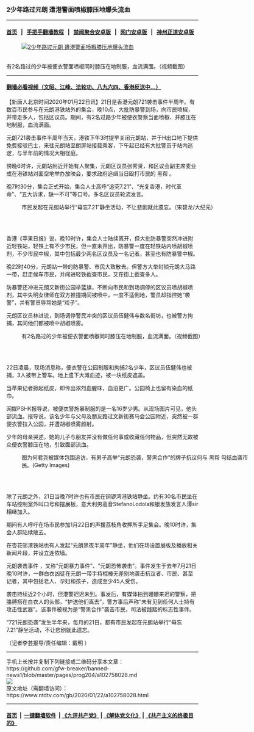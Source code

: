 ### 2少年路过元朗 遭港警面喷椒膝压地爆头流血
------------------------

#### [首页](https://github.com/gfw-breaker/banned-news1/blob/master/README.md) &nbsp;&nbsp;|&nbsp;&nbsp; [手把手翻墙教程](https://github.com/gfw-breaker/guides/wiki) &nbsp;&nbsp;|&nbsp;&nbsp; [禁闻聚合安卓版](https://github.com/gfw-breaker/bn-android) &nbsp;&nbsp;|&nbsp;&nbsp; [网门安卓版](https://github.com/oGate2/oGate) &nbsp;&nbsp;|&nbsp;&nbsp; [神州正道安卓版](https://github.com/SzzdOgate/update) 



<div><div class="featured_image">
 <a href="https://i.ntdtv.com/assets/uploads/2020/01/EO0pe3OUYAAowi4.jpg" target="_blank">
  <figure>
   <img alt="2少年路过元朗 遭港警面喷椒膝压地爆头流血" src="https://i.ntdtv.com/assets/uploads/2020/01/EO0pe3OUYAAowi4-800x450.jpg"/>
  </figure><br/>
 </a>
 <span class="caption">
  有2名路过的少年被便衣警面喷椒同时膝压在地制服，血流满面。（视频截图）
 </span>
</div>
</div><hr/>

#### [翻墙必看视频（文昭、江峰、法轮功、八九六四、香港反送中...）](https://github.com/gfw-breaker/banned-news1/blob/master/pages/link3.md)

<div><div class="post_content" itemprop="articleBody">
 <p>
  【新唐人北京时间2020年01月22日讯】21日是香港元朗721袭击事件半周年。有数百市民参与在元朗港铁站外的集会，晚10点，大批防暴警到场，向市民喷椒，并带走多人，包括区议员。期间，有2名过路少年被便衣警察当面喷椒、并膝压在地制服，血流满面。
 </p>
 <p>
  元朗721袭击事件半周年当天，港铁下午3时提早关闭元朗站，并于H出口地下提供免费接驳巴士，来往元朗站至朗屏站接载乘客，下午起已经有大批警员于站内巡逻，与半年前的情况大相径庭。
 </p>
 <p>
  傍晚6时许，元朗站附近开始有人聚集，元朗区议员张秀贤，和区议会副主席麦业成在港铁站对面空地举办放映会，要求政府追缉当日殴打市民的
  <ok href="https://www.ntdtv.com/gb/黑帮.htm">
   黑帮
  </ok>
  。
 </p>
 <p>
  晚7时30分，集会正式开始，集会人士高呼“追究7.21”、“光复香港，时代革命”、“五大诉求，缺一不可”等口号。多名区议员轮流发言。
 </p>
 <figure class="wp-caption alignnone" id="attachment_102758039" style="width: 600px">
  <ok href="https://i.ntdtv.com/assets/uploads/2020/01/1908210944062188@1200x1200.jpg">
   <img alt="" class="size-medium wp-image-102758039" src="https://i.ntdtv.com/assets/uploads/2020/01/1908210944062188@1200x1200-600x337.jpg"/>
  </ok>
  <br/><figcaption class="wp-caption-text">
   市民发起在元朗站举行“毋忘7.21”静坐活动，不让悲剧就此遗忘。（宋碧龙/大纪元）
  </figcaption><br/>
 </figure><br/>
 <p>
  香港《苹果日报》说，晚10时许，集会人士陆续离开，但大批防暴警突然冲进附近轻铁站，轻铁上有不少市民，但一直未开出，防暴警一度在轻铁站内喷胡椒喷剂，不少市民中椒，其中包括最少两名区议员及一名记者。甚至也有防暴警中椒。
 </p>
 <p>
  晚22时40分，元朗站一带的防暴警、市民大致散去。但警方大举封锁元朗大马路一带，赶走候车市民，并闯进轻铁截查市民，又在街上截查多人。
 </p>
 <p>
  防暴警还冲进元朗又新街公园举蓝旗，不断向市民和到场调停的区议员喷胡椒喷剂，其中失明女律师在双方推撞期间被喷中，一度不适倒地，警员却指控她“袭警”，并有警员辱骂她是“戏子”。
 </p>
 <p>
  元朗区议员林进说，到场调停警民冲突的区议员伍健伟与数名街坊，也被警方拘捕，其间他们都被喷中胡椒喷雾。
 </p>
 <figure class="wp-caption alignnone" id="attachment_102758054" style="width: 600px">
  <ok href="https://i.ntdtv.com/assets/uploads/2020/01/EO0lnu9UEAAGmEE.jpg">
   <img alt="" class="size-medium wp-image-102758054" src="https://i.ntdtv.com/assets/uploads/2020/01/EO0lnu9UEAAGmEE-600x337.jpg"/>
  </ok>
  <br/><figcaption class="wp-caption-text">
   有2名路过的少年被便衣警面喷椒同时膝压在地制服，血流满面。（视频截图）
  </figcaption><br/>
 </figure><br/>
 <p>
  22日凌晨，现场消息称，便衣警在公园制服和拘捕2名少年，区议员伍健伟也被捕，3人被带上警车。地上遗下大滩血迹，被一块纸皮遮盖。
 </p>
 <p>
  当苹果记者掀起纸皮，即传出浓烈血腥味，血泊更广。公园椅上也留有染血的纸巾。
 </p>
 <p>
  网媒PSHK报导说，被便衣警施暴制服的是一名16岁少男。从现场图片可见，他头部流血。报导说，该名少年与父母及朋友路过文新街赛马会公园附近，突然被一群便衣警拉入公园，并遭胡椒喷雾颜射。
 </p>
 <p>
  少年的母亲哭述，她的儿子与朋友并没有做任何事或收藏任何物品，但突然无故被众便衣警膝压在地，引致面部流血。
 </p>
 <figure class="wp-caption alignnone" id="attachment_102701435" style="width: 600px">
  <ok href="https://i.ntdtv.com/assets/uploads/2019/11/GettyImages-1161106422.jpg">
   <img alt="" class="size-medium wp-image-102701435" src="https://i.ntdtv.com/assets/uploads/2019/11/GettyImages-1161106422-600x340.jpg"/>
  </ok>
  <br/><figcaption class="wp-caption-text">
   图为何君尧被媒体包围追访，有男子高举“元朗恐袭，警黑合作”的牌子抗议何与
   <ok href="https://www.ntdtv.com/gb/黑帮.htm">
    黑帮
   </ok>
   勾结血袭市民。(Getty Images)
  </figcaption><br/>
 </figure><br/>
 <p>
  除了元朗之外，21日当晚7时许也有市民在铜锣湾港铁站静坐。约有30名市民坐在车站控制室外叫口号和摆展板，意大利男高音StefanoLodola和银发族发言人谭sir相继加入。
 </p>
 <p>
  期间有人呼吁在场市民参加1月22日的声援荔枝角收押所手足集会。晚10时许，集会人群陆续散去。
 </p>
 <p>
  在杏花邨港铁站也有人发起“元朗黑夜半周年”静坐，他们在场设置展版及播放相关新闻片段，并设立连侬墙。
 </p>
 <p>
  <ok href="https://www.ntdtv.com/gb/元朗袭击事件.htm">
   元朗袭击事件
  </ok>
  ，又称“元朗暴力事件”、“元朗恐怖袭击”。事件发生于去年7月21日晚10时许，一群白衣凶徒在元朗一带手持棍棒无差别地袭击抗议者、市民、甚至记者，其中包括老人、孕妇和孩子，造成至少45人受伤。
 </p>
 <p>
  袭击持续近2个小时，但港警迟迟未到。事发后，有媒体拍到姗姗来迟的警察，把胳膊搭在白衣人的头部，“护送他们离去”，警方事后声称“未有见到任何人士持有攻击性武器”。该事件被视为是“警黑合作”袭击市民，司法被践踏的标志性事件。
 </p>
 <p>
  “721元朗恐袭”发生半年来，每月的21日，都有市民发起在元朗站举行“毋忘7.21”静坐活动，不让悲剧就此遗忘。
 </p>
 <p>
  （记者李芸报导/责任编辑：戴明 ）
 </p>
 <div class="single_ad">
 </div>
</div>
</div>
<hr/>
手机上长按并复制下列链接或二维码分享本文章：<br/>
https://github.com/gfw-breaker/banned-news1/blob/master/pages/prog204/a102758028.md <br/>
<a href='https://github.com/gfw-breaker/banned-news1/blob/master/pages/prog204/a102758028.md'><img src='https://github.com/gfw-breaker/banned-news1/blob/master/pages/prog204/a102758028.md.png'/></a> <br/>
原文地址（需翻墙访问）：https://www.ntdtv.com/gb/2020/01/22/a102758028.html


------------------------
#### [首页](https://github.com/gfw-breaker/banned-news1/blob/master/README.md) &nbsp;|&nbsp; [一键翻墙软件](https://github.com/gfw-breaker/nogfw/blob/master/README.md) &nbsp;| [《九评共产党》](https://github.com/gfw-breaker/9ping.md/blob/master/README.md#九评之一评共产党是什么) | [《解体党文化》](https://github.com/gfw-breaker/jtdwh.md/blob/master/README.md) | [《共产主义的终极目的》](https://github.com/gfw-breaker/gczydzjmd.md/blob/master/README.md)


<img src='http://gfw-breaker.win/banned-news/pages/prog204/a102758028.md' width='0px' height='0px'/>